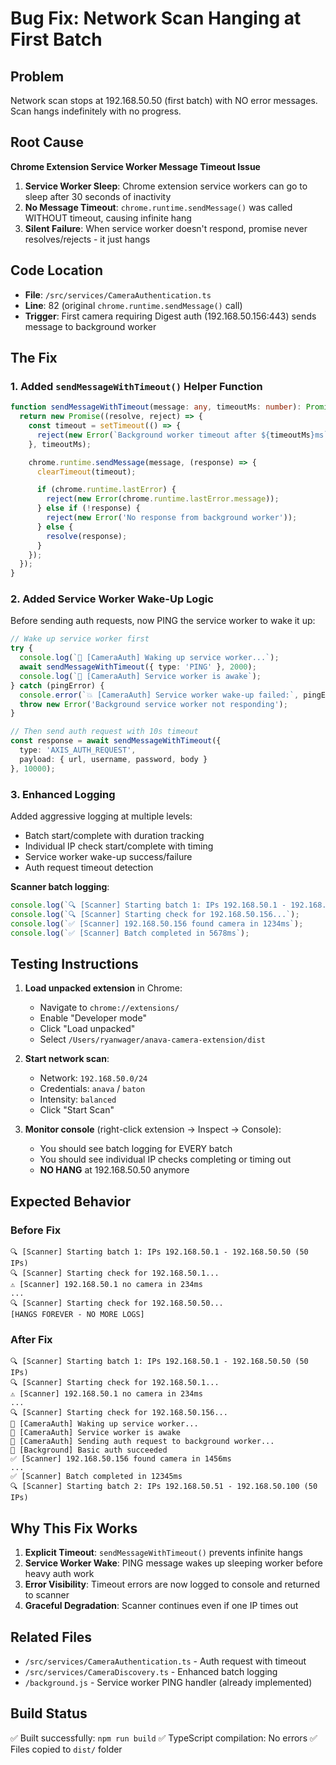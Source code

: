 # Bug Fix: Network Scan Hanging at First Batch

## Problem
Network scan stops at 192.168.50.50 (first batch) with NO error messages. Scan hangs indefinitely with no progress.

## Root Cause
**Chrome Extension Service Worker Message Timeout Issue**

1. **Service Worker Sleep**: Chrome extension service workers can go to sleep after 30 seconds of inactivity
2. **No Message Timeout**: `chrome.runtime.sendMessage()` was called WITHOUT timeout, causing infinite hang
3. **Silent Failure**: When service worker doesn't respond, promise never resolves/rejects - it just hangs

## Code Location
- **File**: `/src/services/CameraAuthentication.ts`
- **Line**: 82 (original `chrome.runtime.sendMessage()` call)
- **Trigger**: First camera requiring Digest auth (192.168.50.156:443) sends message to background worker

## The Fix

### 1. Added `sendMessageWithTimeout()` Helper Function
```typescript
function sendMessageWithTimeout(message: any, timeoutMs: number): Promise<any> {
  return new Promise((resolve, reject) => {
    const timeout = setTimeout(() => {
      reject(new Error(`Background worker timeout after ${timeoutMs}ms`));
    }, timeoutMs);

    chrome.runtime.sendMessage(message, (response) => {
      clearTimeout(timeout);

      if (chrome.runtime.lastError) {
        reject(new Error(chrome.runtime.lastError.message));
      } else if (!response) {
        reject(new Error('No response from background worker'));
      } else {
        resolve(response);
      }
    });
  });
}
```

### 2. Added Service Worker Wake-Up Logic
Before sending auth requests, now PING the service worker to wake it up:
```typescript
// Wake up service worker first
try {
  console.log(`🔐 [CameraAuth] Waking up service worker...`);
  await sendMessageWithTimeout({ type: 'PING' }, 2000);
  console.log(`🔐 [CameraAuth] Service worker is awake`);
} catch (pingError) {
  console.error(`💥 [CameraAuth] Service worker wake-up failed:`, pingError);
  throw new Error('Background service worker not responding');
}

// Then send auth request with 10s timeout
const response = await sendMessageWithTimeout({
  type: 'AXIS_AUTH_REQUEST',
  payload: { url, username, password, body }
}, 10000);
```

### 3. Enhanced Logging
Added aggressive logging at multiple levels:
- Batch start/complete with duration tracking
- Individual IP check start/complete with timing
- Service worker wake-up success/failure
- Auth request timeout detection

**Scanner batch logging**:
```typescript
console.log(`🔍 [Scanner] Starting batch 1: IPs 192.168.50.1 - 192.168.50.50 (50 IPs)`);
console.log(`🔍 [Scanner] Starting check for 192.168.50.156...`);
console.log(`✅ [Scanner] 192.168.50.156 found camera in 1234ms`);
console.log(`✅ [Scanner] Batch completed in 5678ms`);
```

## Testing Instructions

1. **Load unpacked extension** in Chrome:
   - Navigate to `chrome://extensions/`
   - Enable "Developer mode"
   - Click "Load unpacked"
   - Select `/Users/ryanwager/anava-camera-extension/dist`

2. **Start network scan**:
   - Network: `192.168.50.0/24`
   - Credentials: `anava` / `baton`
   - Intensity: `balanced`
   - Click "Start Scan"

3. **Monitor console** (right-click extension → Inspect → Console):
   - You should see batch logging for EVERY batch
   - You should see individual IP checks completing or timing out
   - **NO HANG** at 192.168.50.50 anymore

## Expected Behavior

### Before Fix
```
🔍 [Scanner] Starting batch 1: IPs 192.168.50.1 - 192.168.50.50 (50 IPs)
🔍 [Scanner] Starting check for 192.168.50.1...
⚠️ [Scanner] 192.168.50.1 no camera in 234ms
...
🔍 [Scanner] Starting check for 192.168.50.50...
[HANGS FOREVER - NO MORE LOGS]
```

### After Fix
```
🔍 [Scanner] Starting batch 1: IPs 192.168.50.1 - 192.168.50.50 (50 IPs)
🔍 [Scanner] Starting check for 192.168.50.1...
⚠️ [Scanner] 192.168.50.1 no camera in 234ms
...
🔍 [Scanner] Starting check for 192.168.50.156...
🔐 [CameraAuth] Waking up service worker...
🔐 [CameraAuth] Service worker is awake
🔐 [CameraAuth] Sending auth request to background worker...
🔐 [Background] Basic auth succeeded
✅ [Scanner] 192.168.50.156 found camera in 1456ms
...
✅ [Scanner] Batch completed in 12345ms
🔍 [Scanner] Starting batch 2: IPs 192.168.50.51 - 192.168.50.100 (50 IPs)
```

## Why This Fix Works

1. **Explicit Timeout**: `sendMessageWithTimeout()` prevents infinite hangs
2. **Service Worker Wake**: PING message wakes up sleeping worker before heavy auth work
3. **Error Visibility**: Timeout errors are now logged to console and returned to scanner
4. **Graceful Degradation**: Scanner continues even if one IP times out

## Related Files
- `/src/services/CameraAuthentication.ts` - Auth request with timeout
- `/src/services/CameraDiscovery.ts` - Enhanced batch logging
- `/background.js` - Service worker PING handler (already implemented)

## Build Status
✅ Built successfully: `npm run build`
✅ TypeScript compilation: No errors
✅ Files copied to `dist/` folder
